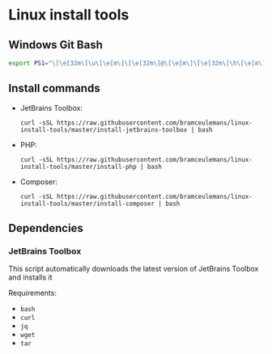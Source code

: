 # Linux install tools

## Windows Git Bash

```bash
export PS1="\[\e[32m\]\u\[\e[m\]\[\e[32m\]@\[\e[m\]\[\e[32m\]\h\[\e[m\] \[\e[33m\]\w\[\e[m\]\[\e[36m\]\`__git_ps1\`\[\e[m\] "
```

## Install commands

- JetBrains Toolbox: 
  ```
  curl -sSL https://raw.githubusercontent.com/bramceulemans/linux-install-tools/master/install-jetbrains-toolbox | bash
  ```
- PHP: 
  ```
  curl -sSL https://raw.githubusercontent.com/bramceulemans/linux-install-tools/master/install-php | bash
  ```
- Composer: 
  ```
  curl -sSL https://raw.githubusercontent.com/bramceulemans/linux-install-tools/master/install-composer | bash
  ```

## Dependencies

### JetBrains Toolbox

This script automatically downloads the latest version of JetBrains Toolbox and installs it

Requirements:

- `bash`
- `curl`
- `jq`
- `wget`
- `tar`
